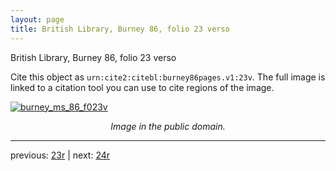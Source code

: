 ```yaml
---
layout: page
title: British Library, Burney 86, folio 23 verso
---
```


British Library, Burney 86, folio 23 verso

Cite this object as `urn:cite2:citebl:burney86pages.v1:23v`.  The full image is linked to a citation tool you can use to cite regions of the image.

[![burney_ms_86_f023v](http://www.homermultitext.org/iipsrv?IIIF=/project/homer/pyramidal/deepzoom/citebl/burney86imgs/v1/burney_ms_86_f023v.tif/full/800,/0/default.jpg)](http://www.homermultitext.org/ict2/?urn=urn:cite2:citebl:burney86imgs.v1:burney_ms_86_f023v) 

<p style="text-align: center; font-style: italic;">Image in the public domain.</p>

---

previous: [23r](../23r/) | next: [24r](../24r/)
